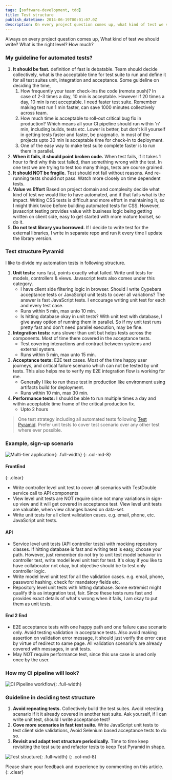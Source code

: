 ```yaml
---
tags: [software-development, tdd]
title: Test structure
publish_datetime: 2014-06-19T00:01:07.0Z
description: On every project question comes up, what kind of test we should write? what is the right level? how much? 
---
```


Always on every project question comes up, What kind of test we should write? What is the right level? How much?  

### My guideline for automated tests?

1. **It should be fast.** definition of fast is debatable. Team should decide collectively, what is the acceptable time for test suite to run and define it for all test suites unit, integration and acceptance. Some guideline on deciding the time,  
    1. How frequently your team check-ins the code (remote push)? In case of 2-3 times a day, 10 min is acceptable. However if 20 times a day, 10 min is not acceptable. I need faster test suite. Remember making test run 1 min faster, can save 1000 minutes collectively across team. 
    2. How much time is acceptable to roll-out critical bug fix in production? Which means all your CI pipeline should run within 'n' min, including builds, tests etc. Lower is better, but don't kill yourself in getting tests faster and faster, be pragmatic. In most of the projects upto 30 min is acceptable time for check-in to deployment.
    3. One of the easy way to make test suite complete faster is to run them in parallel. 
2. **When it fails, it should point broken code.** When test fails, if it takes 1 hour to find why this test failed, than something wrong with the test. In one test we are trying to test too many things, tests are course grained.  
3. **It should NOT be fragile.** Test should not fail without reasons. And re-running tests should not pass. Watch more closely on time dependent tests. 
4. **Value vs Effort** Based on project domain and complexity decide what kind of test we would like to have automated, and if that fails what is the impact. Writing CSS tests is difficult and more effort in maintaining it, so I might think twice before building automated tests for CSS. However, javascript testing provides value with business logic being getting written on client side, easy to get started with more mature toolset, so do it.  
5. **Do not test library you borrowed.** If I decide to write test for the external libraries, I write in separate repo and run it every time I update the library version.  


### Test structure Pyramid
I like to divide my automation tests in following structure.

1. **Unit tests:** runs fast, points exactly what failed. Write unit tests for models, controllers & views. Javascript tests also comes under this category.  
    - I have client side filtering logic in browser. Should I write Cypebara acceptance tests or JavaScript unit tests to cover all variations? The answer is fast JavaScript tests. I encourage writing unit test for each and every test case.
    - Runs within 5 min, max unto 10 min.
    - Is hitting database okay in unit tests? With unit test with database, I give away option of running them in parallel. So if my unit test runs pretty fast and don't need parallel execution, may be fine.
2. **Integration tests:** runs slower than unit but helps tests across the components. Most of time there covered in the acceptance tests. 
    - Test covering interactions and contract between systems and external system. 
    - Runs within 5 min, max unto 15 min.
3. **Acceptance tests:** E2E test cases. Most of the time happy user journeys, and critical failure scenario which can not be tested by unit tests. This also helps me to verify my E2E integration flow is working for me. 
    - Generally I like to run these test in production like environment using artifacts build for deployment.
    - Runs within 10 min, max 30 min.
4. **Performance tests:** I should be able to run multiple times a day and within acceptable time frame of the critical production fix. 
    - Upto 2 hours
    
> One test strategy including all automated tests following [Test Pyramid](http://martinfowler.com/bliki/TestPyramid.html). Prefer unit tests to cover test scenario over any other test where ever possible.    
   
### Example, sign-up scenario

![Multi-tier application](/assets/sunitblog/posts/images/test-structure/multi-tier-app.svg){: .full-width}
{: .col-md-8}

#### FrontEnd   
{: .clear}

- Write controller level unit test to cover all scenarios with TestDouble service call to API components
- View level unit tests are NOT require since not many variations in sign-up view and it will get covered in acceptance test. View level unit tests are valuable, when view changes based on data-set.
- Write unit tests for all client validation cases. e.g. email, phone, etc. JavaScript unit tests.

#### API
- Service level unit tests (API controller tests) with mocking repository classes. If hitting database is fast and writing test is easy, choose your path. However, just remember do not try to unit test model behavior in controller test, write model level unit test for test. It's okay if you like to have collaborator not okay, but objective should be to test only controller logic. 
- Write model level unit test for all the validation cases. e.g. email, phone, password hashing, check for mandatory fields etc.
- Repository level unit tests with hitting database. Some extremist might qualify this as integration test, fair. Since these tests runs fast and provides exact details of what's wrong when it fails, I am okay to put them as unit tests.

#### End 2 End
- E2E acceptance tests with one happy path and one failure case scenario only. Avoid testing validation in acceptance tests. Also avoid making assertion on validation error message, it should just verify the error case by virtue of redirect to same page. All validation scenario's are already covered with messages, in unit tests.
- May NOT require performance test, since this use case is used only once by the user.

### How my CI pipeline will look?

![CI Pipeline workflow](/assets/sunitblog/posts/images/test-structure/ci-test-workflow.svg){: .full-width}

### Guideline in deciding test structure
    
1. **Avoid repeating tests.** Collectively build the test suites. Avoid retesting scenario if it it already covered in another test suite. Ask yourself, if I can write unit test, should I write acceptance test? 
2. **Cove more scenarios in fast test suite.** Write JavaScript unit tests to test client side validations, Avoid Selenium based acceptance tests to do so.
3. **Revisit and adapt test structure periodically.** Time to time keep revisiting the test suite and refactor tests to keep Test Pyramid in shape.  
   
![Test structure](/assets/sunitblog/posts/images/test-structure/test-structure.svg){: .full-width}
{: .col-md-8}

Please share your feedback and experience by commenting on this article.
{: .clear}





